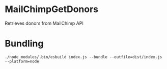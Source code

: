 # MailChimpGetDonors
Retrieves donors from MailChimp API

# Bundling

`./node_modules/.bin/esbuild index.js --bundle --outfile=dist/index.js --platform=node`